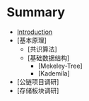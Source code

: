 # Summary

* [Introduction](README.md)
* [基本原理]
  * [共识算法]
  * [基础数据结构]
    * [Mekeley-Tree]
    * [Kademila]
* [公链项目调研]
* [存储板块调研]

